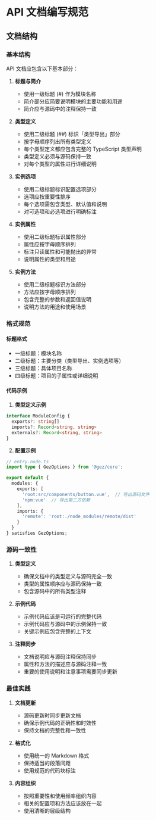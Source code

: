# API 文档编写规范

## 文档结构

### 基本结构

API 文档应包含以下基本部分：

1. **标题与简介**
   - 使用一级标题 (#) 作为模块名称
   - 简介部分应简要说明模块的主要功能和用途
   - 简介应与源码中的注释保持一致

2. **类型定义**
   - 使用二级标题 (##) 标识「类型导出」部分
   - 按字母顺序列出所有类型定义
   - 每个类型定义都应包含完整的 TypeScript 类型声明
   - 类型定义必须与源码保持一致
   - 对每个类型的属性进行详细说明

3. **实例选项**
   - 使用二级标题标识配置选项部分
   - 选项应按重要性排序
   - 每个选项需包含类型、默认值和说明
   - 对可选项和必选项进行明确标注

4. **实例属性**
   - 使用二级标题标识属性部分
   - 属性应按字母顺序排列
   - 标注只读属性和可能抛出的异常
   - 说明属性的类型和用途

5. **实例方法**
   - 使用二级标题标识方法部分
   - 方法应按字母顺序排列
   - 包含完整的参数和返回值说明
   - 说明方法的用途和使用场景

### 格式规范

#### 标题格式

- 一级标题：模块名称
- 二级标题：主要分类（类型导出、实例选项等）
- 三级标题：具体项目名称
- 四级标题：项目的子属性或详细说明

#### 代码示例

1. **类型定义示例**
```ts
interface ModuleConfig {
  exports?: string[]
  imports?: Record<string, string>
  externals?: Record<string, string>
}
```

2. **配置示例**
```ts
// entry.node.ts
import type { GezOptions } from '@gez/core';

export default {
  modules: {
    exports: [
      'root:src/components/button.vue',  // 导出源码文件
      'npm:vue'  // 导出第三方依赖
    ],
    imports: {
      'remote': 'root:./node_modules/remote/dist'
    }
  }
} satisfies GezOptions;
```

### 源码一致性

1. **类型定义**
   - 确保文档中的类型定义与源码完全一致
   - 类型的属性顺序应与源码保持一致
   - 包含源码中的所有类型注释

2. **示例代码**
   - 示例代码应该是可运行的完整代码
   - 示例代码应与源码中的示例保持一致
   - 关键示例应包含完整的上下文

3. **注释同步**
   - 文档说明应与源码注释保持同步
   - 属性和方法的描述应与源码注释一致
   - 重要的使用说明和注意事项需要同步更新

### 最佳实践

1. **文档更新**
   - 源码更新时同步更新文档
   - 确保示例代码的正确性和时效性
   - 保持文档的完整性和一致性

2. **格式化**
   - 使用统一的 Markdown 格式
   - 保持适当的段落间距
   - 使用规范的代码块标注

3. **内容组织**
   - 按照重要性和使用频率组织内容
   - 相关的配置项和方法应该放在一起
   - 使用清晰的层级结构